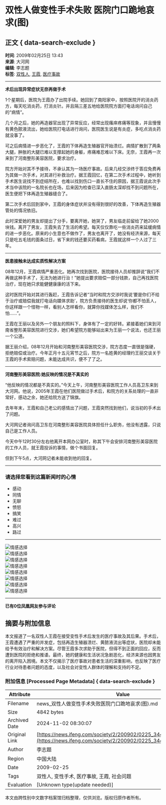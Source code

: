 # 双性人做变性手术失败 医院门口跪地哀求(图)

## 正文 { data-search-exclude }


**时间**: 2009年02月25日 13:43  
**来源**: 大河网  
**编辑**: 李志题  
**标签**: [双性人](#), [王霞](#), [医疗事故](#)  

---

**术后出现异常症状无奈再做手术**

1个星期后，医院为王霞办了出院手续。她回到了南阳家中，按照医院开的消炎药方，每天吃消炎药，打消炎针。并且隔三差五地给医院院方面打电话询问自己的“病情”。

几个月之后，她的再造器官出现了异常反应，经常出现瘙痒疼痛等现象，并且慢慢有黄色脓液流出，她给医院打电话进行询问，医院医生说是有炎症，多吃点消炎药就没事了。

可之后病情进一步恶化了，王霞的下体再造生殖器官开始溃烂。病情扩散到了两条大腿，肿胀的大腿已难以支撑起她的身躯，疼痛难忍难以下床。无奈，王霞再一次来到了河南整形美容医院，要求治疗。

院方开始对其不予接待，不承认其为一场医疗事故。后来几经交涉终于答应免费再为其做一次手术，对其进行补救治疗。据王霞回忆，在第二次手术过程中，她听到手术医生说找不到症结所在，也难以找到伤口一直长不住的原因，据王霞说此次手术当中该院的一名院长也在场，后来因为检查已深入直肠太深却找不到问题所在，医生便把下体再造生殖器缝合了。

第二次手术后回到家中，王霞的身体症状并没有得到很好的改善，下体再造生殖器管处的情况依旧。

此时深爱她的男友却提出了分手，要离开她，她哭了，男友临走前留给了她2000块钱。离开了男友，王霞失去了生活的希望。每天仅仅靠吃一些消炎药来延缓病情的进一步恶化。原来的小生意也不做作了，男友也离开了，她没有经济来源，每天只是吃五毛钱的面条过日，省下来的钱还要买药看病，王霞就这样一个人过了三年。

---

**医患接触未达成实质性解决方案**

08年12月，王霞病情严重恶化。她再次找到医院，医院接待人员却推辞说“我们不再做这种手术了，无法为她进行治！”她提出要求赔偿一部分钱款，自己再找医院治疗，现在她只求能健健康康的活下来。

这时医院开始对其进行轰赶，王霞告诉记者“当时和院方交涉时我说‘要是你们不给于治疗或赔偿我就打电话向媒体求助’，院方负责接待的医生却说‘你都不怕丢人，你这样跟一个怪物一样，看别人怎样看你，就算你找媒体怎么样，我们不怕……”。

王霞在王丽以及另外一个朋友的照料下，身体有了一定的好转。紧接着她们来到河南省整形美容医院进行交涉，她们希望院方能够站出来为王丽一个说法，也还王丽一个公道。

据王丽介绍，08年12月开始和河南整形美容医院交涉，院方态度一直很是强硬，拒绝赔偿或治疗。今年正月十五元宵节之后，院方一名姓黄的经理约王丽交谈关于王霞的手术索赔问题，未能达成共识，便不了了之。

---

**河南整形美容医院:她反映的情况是不真实的**

“他反映的情况都是不真实的。”今天上午，河南整形美容医院工作人员高卫东来到大河网。他说，2005年王霞在他们医院做过手术后，和院方的关系处理的一直非常好，感动之余，她还给院方送了锦旗。

去年年末，王霞和自己老公的感情出了问题，王霞突然找到他们，说当初的手术出了问题。

大河网记者询问高卫东在河南整形美容医院具体担任什么职务，他没有透露，只说自己是工作人员。

今天中午12时30分左右他离开本网办公室时，称其下午会安排河南整形美容医院的工作人员，就王霞投诉的事情，做个书面回复。

但到下午5点，大河网记者未能收到他的回复。

---

### 请选择您看到这篇新闻时的心情

- 感动
- 同情
- 无聊
- 愤怒
- 搞笑
- 难过
- 高兴
- 路过

---

![情感选择](http://img.ifeng.com/tres/appres/images/mood/motion_01.gif)  
![情感选择](http://img.ifeng.com/tres/appres/images/mood/motion_02.gif)  
![情感选择](http://img.ifeng.com/tres/appres/images/mood/motion_03.gif)  
![情感选择](http://img.ifeng.com/tres/appres/images/mood/motion_04.gif)  
![情感选择](http://img.ifeng.com/tres/appres/images/mood/motion_05.gif)  
![情感选择](http://img.ifeng.com/tres/appres/images/mood/motion_06.gif)  
![情感选择](http://img.ifeng.com/tres/appres/images/mood/motion_07.gif)  
![情感选择](http://img.ifeng.com/tres/appres/images/mood/motion_08.gif)  

--- 

**已有0位凤凰网友参与评论**

## 摘要与附加信息

<!-- tcd_abstract -->
本文报道了一名双性人王霞在接受变性手术后发生的医疗事故及其后果。手术后，王霞遭遇了严重的并发症，包括再造生殖器溃烂、黄脓液流出等症状，医院却未能给予有效治疗和解决方案。尽管王霞多次求助于医院，但得不到正面的回应，反而遭到医院的拒绝和推诿。最终，她的健康和生活状况急剧恶化，经济来源也因男友的离开陷入困境。本文不仅揭示了医疗事故对患者生活的深重影响，也反映了医疗行业对待患者问题的态度，以及社会对变性人群体的理解和支持的不足。
<!-- tcd_abstract_end -->

### 附加信息 [Processed Page Metadata] { data-search-exclude }

| Attribute       | Value                                  |
|-----------------|----------------------------------------|
| Filename        | news_双性人做变性手术失败医院门口跪地哀求(图).md                             |
| Size            | 4842 bytes                           |
| Archived Date   | 2024-11-02 08:30:07                             |
| Original Link   | [https://news.ifeng.com/society/2/200902/0225_344_1032815_1.shtml](https://news.ifeng.com/society/2/200902/0225_344_1032815_1.shtml)                       |
| Author          | 李志题                               |
| Region          | 中国大陆                               |
| Date            | 2009-02-25                                 |
| Tags            | 双性人, 变性手术, 医疗事故, 王霞, 社会问题                                 |
| Evaluation            | [Unknown type(update needed)]                                 |
<!-- tcd_table_end -->

本文由跨性别中文数字档案馆归档整理，仅供浏览。版权归原作者所有。
